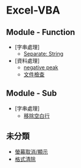 # Excel-VBA


<h2> Module - Function</h2>

- [字串處理]
    - [Separate: String](https://github.com/Guan-Wei/Excel-VBA/blob/master/Source%20code/function/Separate:%20String)
- [資料處理]
    - [negative peak](https://github.com/Guan-Wei/Excel-VBA/blob/master/Source%20code/function/negative%20peak)
    - [文件檢查](https://github.com/Guan-Wei/Excel-VBA/blob/master/Source%20code/function/%E6%96%87%E4%BB%B6%E6%AA%A2%E6%9F%A5)

<h2> Module - Sub</h2>

- [字串處理]
    - [移除空白行](https://github.com/Guan-Wei/Excel-VBA/blob/master/Source%20code/Sub/Format:%20initial(%E7%A7%BB%E9%99%A4%E7%A9%BA%E7%99%BD%E8%A1%8C))

<h2>未分類</h2>

- [螢幕取消/顯示](https://github.com/Guan-Wei/Excel-VBA/blob/master/screen%20updating)
- [格式清除](https://github.com/Guan-Wei/Excel-VBA/blob/master/Format:%20initial)
